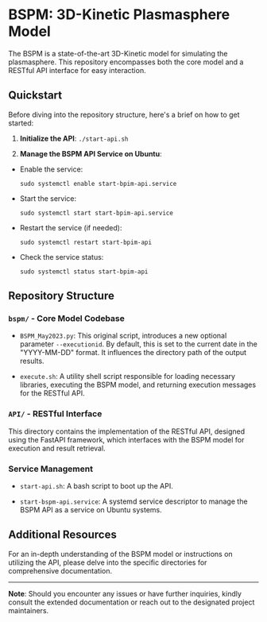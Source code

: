 # BSPM: 3D-Kinetic Plasmasphere Model

The BSPM is a state-of-the-art 3D-Kinetic model for simulating the plasmasphere. This repository encompasses both the core model and a RESTful API interface for easy interaction.

## Quickstart

Before diving into the repository structure, here's a brief on how to get started:

1. **Initialize the API**:
   ```./start-api.sh```


2. **Manage the BSPM API Service on Ubuntu**:
- Enable the service:
  ```
  sudo systemctl enable start-bpim-api.service
  ```

- Start the service:
  ```
  sudo systemctl start start-bpim-api.service
  ```

- Restart the service (if needed):
  ```
  sudo systemctl restart start-bpim-api
  ```

- Check the service status:
  ```
  sudo systemctl status start-bpim-api
  ```

## Repository Structure

### `bspm/` - Core Model Codebase

- `BSPM_May2023.py`: This original script, introduces a new optional parameter `--executionid`. By default, this is set to the current date in the "YYYY-MM-DD" format. It influences the directory path of the output results.

- `execute.sh`: A utility shell script responsible for loading necessary libraries, executing the BSPM model, and returning execution messages for the RESTful API.

### `API/` - RESTful Interface

This directory contains the implementation of the RESTful API, designed using the FastAPI framework, which interfaces with the BSPM model for execution and result retrieval.

### Service Management

- `start-api.sh`: A bash script to boot up the API.

- `start-bspm-api.service`: A systemd service descriptor to manage the BSPM API as a service on Ubuntu systems.

## Additional Resources

For an in-depth understanding of the BSPM model or instructions on utilizing the API, please delve into the specific directories for comprehensive documentation.

---

**Note**: Should you encounter any issues or have further inquiries, kindly consult the extended documentation or reach out to the designated project maintainers.
